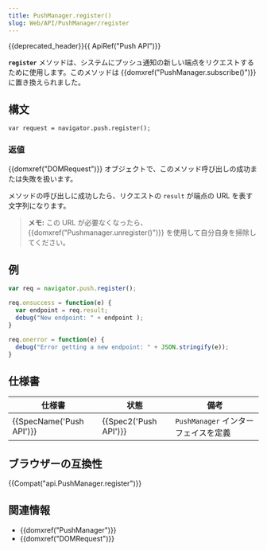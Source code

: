 ```yaml
---
title: PushManager.register()
slug: Web/API/PushManager/register
---
```


{{deprecated_header}}{{ ApiRef("Push API")}}

**`register`** メソッドは、システムにプッシュ通知の新しい端点をリクエストするために使用します。このメソッドは {{domxref("PushManager.subscribe()")}} に置き換えられました。

## 構文

```
var request = navigator.push.register();
```

### 返値

{{domxref("DOMRequest")}} オブジェクトで、このメソッド呼び出しの成功または失敗を扱います。

メソッドの呼び出しに成功したら、リクエストの `result` が端点の URL を表す文字列になります。

> **メモ:** この URL が必要なくなったら、 {{domxref("Pushmanager.unregister()")}} を使用して自分自身を掃除してください。

## 例

```js
var req = navigator.push.register();

req.onsuccess = function(e) {
  var endpoint = req.result;
  debug("New endpoint: " + endpoint );
}

req.onerror = function(e) {
  debug("Error getting a new endpoint: " + JSON.stringify(e));
}
```

## 仕様書

| 仕様書                           | 状態                         | 備考                                 |
| -------------------------------- | ---------------------------- | ------------------------------------ |
| {{SpecName('Push API')}} | {{Spec2('Push API')}} | `PushManager` インターフェイスを定義 |

## ブラウザーの互換性

{{Compat("api.PushManager.register")}}

## 関連情報

- {{domxref("PushManager")}}
- {{domxref("DOMRequest")}}

